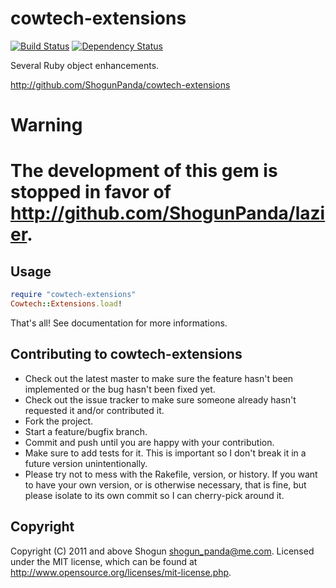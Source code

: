 # cowtech-extensions

[![Build Status](https://secure.travis-ci.org/ShogunPanda/cowtech-extensions.png?branch=master)](http://travis-ci.org/ShogunPanda/cowtech-extensions)
[![Dependency Status](https://gemnasium.com/ShogunPanda/cowtech-extensions.png?travis)](https://gemnasium.com/ShogunPanda/cowtech-extensions)

Several Ruby object enhancements.

http://github.com/ShogunPanda/cowtech-extensions

# Warning

# The development of this gem is stopped in favor of http://github.com/ShogunPanda/lazier.

## Usage

```ruby
require "cowtech-extensions"
Cowtech::Extensions.load!
```

That's all!
See documentation for more informations.

## Contributing to cowtech-extensions
 
* Check out the latest master to make sure the feature hasn't been implemented or the bug hasn't been fixed yet.
* Check out the issue tracker to make sure someone already hasn't requested it and/or contributed it.
* Fork the project.
* Start a feature/bugfix branch.
* Commit and push until you are happy with your contribution.
* Make sure to add tests for it. This is important so I don't break it in a future version unintentionally.
* Please try not to mess with the Rakefile, version, or history. If you want to have your own version, or is otherwise necessary, that is fine, but please isolate to its own commit so I can cherry-pick around it.

## Copyright

Copyright (C) 2011 and above Shogun <shogun_panda@me.com>.
Licensed under the MIT license, which can be found at http://www.opensource.org/licenses/mit-license.php.
